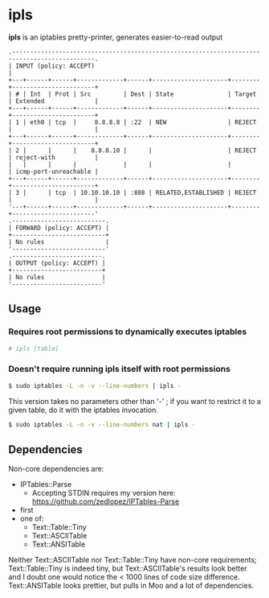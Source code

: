 # ipls

**ipls** is an iptables pretty-printer, generates easier-to-read output

```
.---------------------------------------------------------------------------------------------.
| INPUT (policy: ACCEPT)                                                                      |
+---+------+------+-------------+------+---------------------+--------+-----------------------+
| # | Int  | Prot | Src         | Dest | State               | Target | Extended              |
+---+------+------+-------------+------+---------------------+--------+-----------------------+
| 1 | eth0 | tcp  |     8.8.8.8 | :22  | NEW                 | REJECT |                       |
+---+------+------+-------------+------+---------------------+--------+-----------------------+
| 2 |      |      |    8.8.8.10 |      |                     | REJECT | reject-with           |
|   |      |      |             |      |                     |        | icmp-port-unreachable |
+---+------+------+-------------+------+---------------------+--------+-----------------------+
| 3 |      | tcp  | 10.10.10.10 | :888 | RELATED,ESTABLISHED | REJECT |                       |
'---+------+------+-------------+------+---------------------+--------+-----------------------'
.--------------------------.
| FORWARD (policy: ACCEPT) |
+--------------------------+
| No rules                 |
'--------------------------'
.-------------------------.
| OUTPUT (policy: ACCEPT) |
+-------------------------+
| No rules                |
'-------------------------'
```

## Usage

### Requires root permissions to dynamically executes iptables

```bash
# ipls [table]
```

### Doesn't require running ipls itself with root permissions

```bash
$ sudo iptables -L -n -v --line-numbers | ipls -
```

This version takes no parameters other than '-' ; if you want to restrict it to a given table, do it with the iptables invocation. 

```bash
$ sudo iptables -L -n -v --line-numbers nat | ipls -
```

## Dependencies

Non-core dependencies are:

- IPTables::Parse
    + Accepting STDIN requires my version here: https://github.com/zedlopez/IPTables-Parse
- first
- one of:
    + Text::Table::Tiny
    + Text::ASCIITable
    + Text::ANSITable
    
Neither Text::ASCIITable nor Text::Table::Tiny have non-core requirements; Text::Table::Tiny is indeed tiny, but Text::ASCIITable's results look better and I doubt one would notice the < 1000 lines of code size difference. Text::ANSITable looks prettier, but pulls in Moo and a lot of dependencies.

